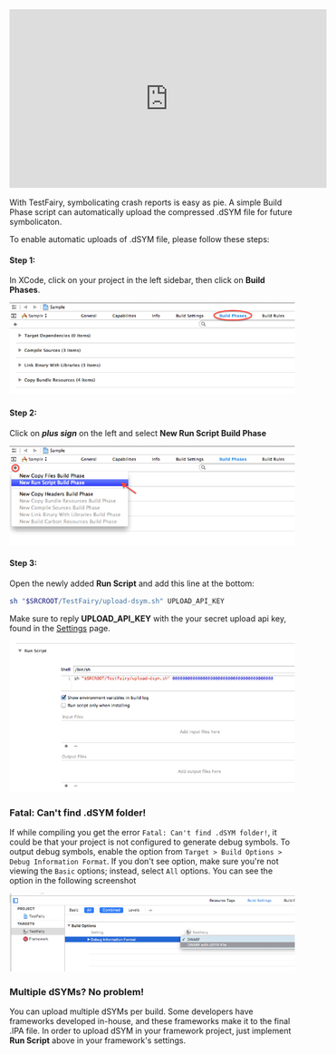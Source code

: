 <iframe width="560" height="315" src="https://www.youtube.com/embed/E64kWHOMgVY" frameborder="0" allowfullscreen></iframe>

With TestFairy, symbolicating crash reports is easy as pie. A simple Build Phase script can automatically upload the compressed .dSYM file for future symbolicaton.

To enable automatic uploads of .dSYM file, please follow these steps:

#### Step 1:

In XCode, click on your project in the left sidebar, then click on **Build Phases**.

![alt](../../img/ios/dsym-upload/step1.png)

#### Step 2:

Click on ***plus sign*** on the left and select **New Run Script Build Phase**

![alt](../../img/ios/dsym-upload/step2.png)

#### Step 3:

Open the newly added **Run Script** and add this line at the bottom:

```sh
sh "$SRCROOT/TestFairy/upload-dsym.sh" UPLOAD_API_KEY
```

Make sure to reply **UPLOAD_API_KEY** with the your secret upload api key, found in the [Settings](https://app.testfairy.com/settings/) page.

![alt](../../img/ios/dsym-upload/step3.png)


### Fatal: Can't find .dSYM folder!

If while compiling you get the error `Fatal: Can't find .dSYM folder!`, it could be that your project is not configured to generate debug symbols. To output debug symbols, enable the option from `Target > Build Options > Debug Information Format`. If you don't see option, make sure you're not viewing the `Basic` options; instead, select `All` options. You can see the option in the following screenshot

![alt](../../img/ios/dsym-upload/enable_dsyms.png)

### Multiple dSYMs? No problem!

You can upload multiple dSYMs per build. Some developers have frameworks developed in-house, and these frameworks make it to the final .IPA file. In order to upload dSYM in your framework project, just implement **Run Script** above in your framework's settings.


